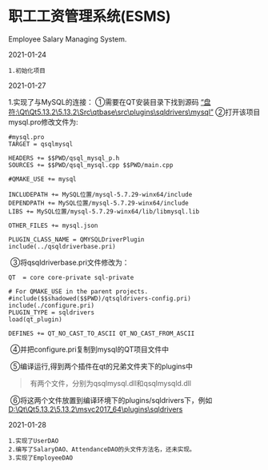 # 职工工资管理系统(ESMS)

Employee Salary Managing System.

2021-01-24

```
1.初始化项目
```





2021-01-27

1.实现了与MySQL的连接：
	①需要在QT安装目录下找到源码
		[“盘符:\Qt\Qt5.13.2\5.13.2\Src\qtbase\src\plugins\sqldrivers\mysql”]()
	②打开该项目mysql.pro修改文件为:

```properties
#mysql.pro
TARGET = qsqlmysql

HEADERS += $$PWD/qsql_mysql_p.h
SOURCES += $$PWD/qsql_mysql.cpp $$PWD/main.cpp

#QMAKE_USE += mysql

INCLUDEPATH += MySQL位置/mysql-5.7.29-winx64/include
DEPENDPATH += MySQL位置/mysql-5.7.29-winx64/include
LIBS += MySQL位置/mysql-5.7.29-winx64/lib/libmysql.lib

OTHER_FILES += mysql.json

PLUGIN_CLASS_NAME = QMYSQLDriverPlugin
include(../qsqldriverbase.pri)
```

​	③将qsqldriverbase.pri文件修改为：

```properties
QT  = core core-private sql-private

# For QMAKE_USE in the parent projects.
#include($$shadowed($$PWD)/qtsqldrivers-config.pri)
include(./configure.pri)
PLUGIN_TYPE = sqldrivers
load(qt_plugin)

DEFINES += QT_NO_CAST_TO_ASCII QT_NO_CAST_FROM_ASCII
```

​	④并把configure.pri复制到mysql的QT项目文件中

​	⑤编译运行,得到两个插件在qt的兄弟文件夹下的plugins中

> ​	有两个文件，分别为qsqlmysql.dll和qsqlmysqld.dll

​	⑥将这两个文件放置到编译环境下的plugins/sqldrivers下，例如[D:\Qt\Qt5.13.2\5.13.2\msvc2017_64\plugins\sqldrivers](D:\Qt\Qt5.13.2\5.13.2\msvc2017_64\plugins\sqldrivers)



2021-01-28

```
1.实现了UserDAO
2.编写了SalaryDAO、AttendanceDAO的头文件方法名，还未实现。
3.实现了EmployeeDAO
```


